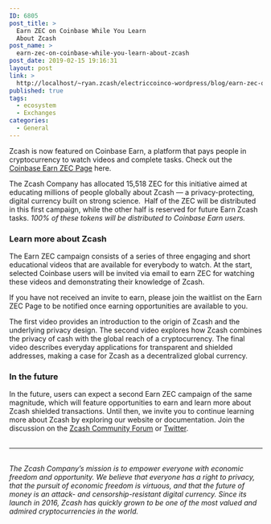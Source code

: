 ```yaml
---
ID: 6805
post_title: >
  Earn ZEC on Coinbase While You Learn
  About Zcash
post_name: >
  earn-zec-on-coinbase-while-you-learn-about-zcash
post_date: 2019-02-15 19:16:31
layout: post
link: >
  http://localhost/~ryan.zcash/electriccoinco-wordpress/blog/earn-zec-on-coinbase-while-you-learn-about-zcash/
published: true
tags:
  - ecosystem
  - Exchanges
categories:
  - General
---
```

<!-- wp:paragraph -->
<p>Zcash is now featured on Coinbase Earn, a platform that pays people in cryptocurrency to watch videos and complete tasks. Check out the <a href="https://www.coinbase.com/earn/zcash?utm_medium=referral&amp;utm_source=zcash&amp;utm_campaign=zec_launch" target="_blank" rel="noreferrer noopener" aria-label=" (opens in a new tab)">Coinbase Earn ZEC Page</a> here.<br /></p>
<!-- /wp:paragraph -->
<!-- wp:paragraph -->
<p>The Zcash Company has allocated 15,518 ZEC for this initiative aimed at educating millions of people globally about Zcash — a privacy-protecting, digital currency built on strong science. &nbsp;Half of the ZEC will be distributed in this first campaign, while the other half is reserved for future Earn Zcash tasks. <em>100% of these tokens will be distributed to Coinbase Earn users. </em><br /></p>
<!-- /wp:paragraph -->
<!-- wp:heading {"level":3} -->
<h3>Learn more about Zcash</h3>
<!-- /wp:heading -->
<!-- wp:paragraph -->
<p>The Earn ZEC campaign consists of a series of three engaging and short educational videos that are available for everybody to watch. At the start, selected Coinbase users will be invited via email to earn ZEC for watching these videos and demonstrating their knowledge of Zcash.<br /></p>
<!-- /wp:paragraph -->
<!-- wp:paragraph -->
<p>If you have not received an invite to earn, please join the waitlist on the Earn ZEC Page to be notified once earning opportunities are available to you. <br /></p>
<!-- /wp:paragraph -->
<!-- wp:paragraph -->
<p>The first video provides an introduction to the origin of Zcash and the underlying privacy design. The second video explores how Zcash combines the privacy of cash with the global reach of a cryptocurrency. The final video describes everyday applications for transparent and shielded addresses, making a case for Zcash as a decentralized global currency.</p>
<!-- /wp:paragraph -->
<!-- wp:paragraph -->
<p></p>
<!-- /wp:paragraph -->
<!-- wp:heading {"level":3} -->
<h3>In the future</h3>
<!-- /wp:heading -->
<!-- wp:paragraph -->
<p>In the future, users can expect a second Earn ZEC campaign of the same magnitude, which will feature opportunities to earn and learn more about Zcash shielded transactions. Until then, we invite you to continue learning more about Zcash by exploring our website or documentation. Join the discussion on the <a href="https://forum.zcashcommunity.com/">Zcash Community Forum</a> or <a href="https://twitter.com/electriccoinco">Twitter</a>. <br /><br /></p>
<!-- /wp:paragraph -->
<!-- wp:separator -->
<hr class="wp-block-separator"/>
<!-- /wp:separator -->
<!-- wp:paragraph -->
<p></p>
<!-- /wp:paragraph -->
<!-- wp:html -->
<p><br /><em>The Zcash Company’s mission is to empower everyone with economic freedom and opportunity. We believe that everyone has a right to privacy, that the pursuit of economic freedom is virtuous, and that the future of money is an attack- and censorship-resistant digital currency. Since its launch in 2016, Zcash has quickly grown to be one of the most valued and admired cryptocurrencies in the world.</em><br /></p>
<!-- /wp:html -->
<!-- wp:paragraph -->
<p></p>
<!-- /wp:paragraph -->
